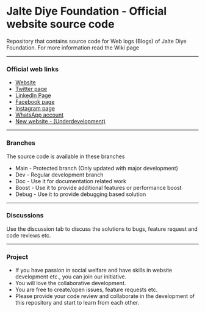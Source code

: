 # Jalte Diye Foundation - Official website source code
Repository that contains source code for Web logs (Blogs) of Jalte Diye Foundation. For more information read the Wiki page

----------------

### Official web links
- [Website](https://reallyrealeducation.org)
- [Twitter page](https://x.com/reallyrealed)
- [LinkedIn Page](https://www.linkedin.com/company/jalte-diye-foundation)
- [Facebook page](https://www.facebook.com/JalteDiyeFoundation)
- [Instagram page](https://www.instagram.com/jalte_diye_foundation)
- [WhatsApp account](https://wa.me/916376930632)
- [New website - (Underdevelopment)](https://jalte-diye-foundation.github.io)

----------------

### Branches
The source code is available in these branches
- Main - Protected branch (Only updated with major development)
- Dev - Regular development branch
- Doc - Use it for documentation related work
- Boost - Use it to provide additional features or performance boost
- Debug - Use it to provide debugging based solution

-----------------

### Discussions
Use the discussion tab to discuss the solutions to bugs, feature request and code reviews etc.

-----------------

### Project
- If you have passion in social welfare and have skills in website development etc., you can join our initiative.
- You will love the collaborative development.
- You are free to create/open issues, feature requests etc.
- Please provide your code review and collaborate in the development of this repository and start to learn from each other.
